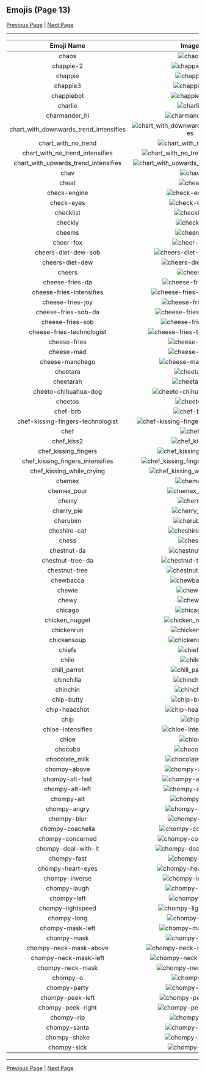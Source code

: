 
  ## Emojis (Page 13)

  [Previous Page](/docs/hashicorp/page-c-0012.md)
   | [Next Page](/docs/hashicorp/page-c-0014.md)

  <hr />

  |Emoji Name|Image|
  | :-: | :-: |
  |chaos| ![chaos](/emojis/hashicorp/chaos.png)|
  |chappie-2| ![chappie-2](/emojis/hashicorp/chappie-2.gif)|
  |chappie| ![chappie](/emojis/hashicorp/chappie.png)|
  |chappie3| ![chappie3](/emojis/hashicorp/chappie3.gif)|
  |chappiebot| ![chappiebot](/emojis/hashicorp/chappiebot.gif)|
  |charlie| ![charlie](/emojis/hashicorp/charlie.png)|
  |charmander_hi| ![charmander_hi](/emojis/hashicorp/charmander_hi.png)|
  |chart_with_downwards_trend_intensifies| ![chart_with_downwards_trend_intensifies](/emojis/hashicorp/chart_with_downwards_trend_intensifies.gif)|
  |chart_with_no_trend| ![chart_with_no_trend](/emojis/hashicorp/chart_with_no_trend.png)|
  |chart_with_no_trend_intensifies| ![chart_with_no_trend_intensifies](/emojis/hashicorp/chart_with_no_trend_intensifies.gif)|
  |chart_with_upwards_trend_intensifies| ![chart_with_upwards_trend_intensifies](/emojis/hashicorp/chart_with_upwards_trend_intensifies.gif)|
  |chav| ![chav](/emojis/hashicorp/chav.png)|
  |cheat| ![cheat](/emojis/hashicorp/cheat.png)|
  |check-engine| ![check-engine](/emojis/hashicorp/check-engine.png)|
  |check-eyes| ![check-eyes](/emojis/hashicorp/check-eyes.png)|
  |checklist| ![checklist](/emojis/hashicorp/checklist.png)|
  |checkly| ![checkly](/emojis/hashicorp/checkly.png)|
  |cheems| ![cheems](/emojis/hashicorp/cheems.png)|
  |cheer-fox| ![cheer-fox](/emojis/hashicorp/cheer-fox.gif)|
  |cheers-diet-dew-sob| ![cheers-diet-dew-sob](/emojis/hashicorp/cheers-diet-dew-sob.png)|
  |cheers-diet-dew| ![cheers-diet-dew](/emojis/hashicorp/cheers-diet-dew.png)|
  |cheers| ![cheers](/emojis/hashicorp/cheers.png)|
  |cheese-fries-da| ![cheese-fries-da](/emojis/hashicorp/cheese-fries-da.png)|
  |cheese-fries-intensifies| ![cheese-fries-intensifies](/emojis/hashicorp/cheese-fries-intensifies.gif)|
  |cheese-fries-joy| ![cheese-fries-joy](/emojis/hashicorp/cheese-fries-joy.png)|
  |cheese-fries-sob-da| ![cheese-fries-sob-da](/emojis/hashicorp/cheese-fries-sob-da.png)|
  |cheese-fries-sob| ![cheese-fries-sob](/emojis/hashicorp/cheese-fries-sob.png)|
  |cheese-fries-technologist| ![cheese-fries-technologist](/emojis/hashicorp/cheese-fries-technologist.png)|
  |cheese-fries| ![cheese-fries](/emojis/hashicorp/cheese-fries.png)|
  |cheese-mad| ![cheese-mad](/emojis/hashicorp/cheese-mad.png)|
  |cheese-manchego| ![cheese-manchego](/emojis/hashicorp/cheese-manchego.png)|
  |cheetara| ![cheetara](/emojis/hashicorp/cheetara.png)|
  |cheetarah| ![cheetarah](/emojis/hashicorp/cheetarah.png)|
  |cheeto-chihuahua-dog| ![cheeto-chihuahua-dog](/emojis/hashicorp/cheeto-chihuahua-dog.png)|
  |cheetos| ![cheetos](/emojis/hashicorp/cheetos.jpg)|
  |chef-brb| ![chef-brb](/emojis/hashicorp/chef-brb.png)|
  |chef-kissing-fingers-technologist| ![chef-kissing-fingers-technologist](/emojis/hashicorp/chef-kissing-fingers-technologist.png)|
  |chef| ![chef](/emojis/hashicorp/chef.png)|
  |chef_kiss2| ![chef_kiss2](/emojis/hashicorp/chef_kiss2.gif)|
  |chef_kissing_fingers| ![chef_kissing_fingers](/emojis/hashicorp/chef_kissing_fingers.png)|
  |chef_kissing_fingers_intensifies| ![chef_kissing_fingers_intensifies](/emojis/hashicorp/chef_kissing_fingers_intensifies.gif)|
  |chef_kissing_while_crying| ![chef_kissing_while_crying](/emojis/hashicorp/chef_kissing_while_crying.png)|
  |chemex| ![chemex](/emojis/hashicorp/chemex.png)|
  |chemex_pour| ![chemex_pour](/emojis/hashicorp/chemex_pour.gif)|
  |cherry| ![cherry](/emojis/hashicorp/cherry.png)|
  |cherry_pie| ![cherry_pie](/emojis/hashicorp/cherry_pie.png)|
  |cherubim| ![cherubim](/emojis/hashicorp/cherubim.png)|
  |cheshire-cat| ![cheshire-cat](/emojis/hashicorp/cheshire-cat.jpg)|
  |chess| ![chess](/emojis/hashicorp/chess.png)|
  |chestnut-da| ![chestnut-da](/emojis/hashicorp/chestnut-da.png)|
  |chestnut-tree-da| ![chestnut-tree-da](/emojis/hashicorp/chestnut-tree-da.png)|
  |chestnut-tree| ![chestnut-tree](/emojis/hashicorp/chestnut-tree.png)|
  |chewbacca| ![chewbacca](/emojis/hashicorp/chewbacca.png)|
  |chewie| ![chewie](/emojis/hashicorp/chewie.png)|
  |chewy| ![chewy](/emojis/hashicorp/chewy.png)|
  |chicago| ![chicago](/emojis/hashicorp/chicago.png)|
  |chicken_nugget| ![chicken_nugget](/emojis/hashicorp/chicken_nugget.png)|
  |chickenrun| ![chickenrun](/emojis/hashicorp/chickenrun.png)|
  |chickensoup| ![chickensoup](/emojis/hashicorp/chickensoup.jpg)|
  |chiefs| ![chiefs](/emojis/hashicorp/chiefs.jpg)|
  |chile| ![chile](/emojis/hashicorp/chile.png)|
  |chill_parrot| ![chill_parrot](/emojis/hashicorp/chill_parrot.gif)|
  |chinchilla| ![chinchilla](/emojis/hashicorp/chinchilla.png)|
  |chinchin| ![chinchin](/emojis/hashicorp/chinchin.png)|
  |chip-butty| ![chip-butty](/emojis/hashicorp/chip-butty.png)|
  |chip-headshot| ![chip-headshot](/emojis/hashicorp/chip-headshot.jpg)|
  |chip| ![chip](/emojis/hashicorp/chip.jpg)|
  |chloe-intensifies| ![chloe-intensifies](/emojis/hashicorp/chloe-intensifies.gif)|
  |chloe| ![chloe](/emojis/hashicorp/chloe.gif)|
  |chocobo| ![chocobo](/emojis/hashicorp/chocobo.png)|
  |chocolate_milk| ![chocolate_milk](/emojis/hashicorp/chocolate_milk.png)|
  |chompy-above| ![chompy-above](/emojis/hashicorp/chompy-above.gif)|
  |chompy-alt-fast| ![chompy-alt-fast](/emojis/hashicorp/chompy-alt-fast.gif)|
  |chompy-alt-left| ![chompy-alt-left](/emojis/hashicorp/chompy-alt-left.gif)|
  |chompy-alt| ![chompy-alt](/emojis/hashicorp/chompy-alt.gif)|
  |chompy-angry| ![chompy-angry](/emojis/hashicorp/chompy-angry.gif)|
  |chompy-blur| ![chompy-blur](/emojis/hashicorp/chompy-blur.gif)|
  |chompy-coachella| ![chompy-coachella](/emojis/hashicorp/chompy-coachella.gif)|
  |chompy-concerned| ![chompy-concerned](/emojis/hashicorp/chompy-concerned.gif)|
  |chompy-deal-with-it| ![chompy-deal-with-it](/emojis/hashicorp/chompy-deal-with-it.gif)|
  |chompy-fast| ![chompy-fast](/emojis/hashicorp/chompy-fast.gif)|
  |chompy-heart-eyes| ![chompy-heart-eyes](/emojis/hashicorp/chompy-heart-eyes.gif)|
  |chompy-inverse| ![chompy-inverse](/emojis/hashicorp/chompy-inverse.gif)|
  |chompy-laugh| ![chompy-laugh](/emojis/hashicorp/chompy-laugh.gif)|
  |chompy-left| ![chompy-left](/emojis/hashicorp/chompy-left.gif)|
  |chompy-lightspeed| ![chompy-lightspeed](/emojis/hashicorp/chompy-lightspeed.gif)|
  |chompy-long| ![chompy-long](/emojis/hashicorp/chompy-long.gif)|
  |chompy-mask-left| ![chompy-mask-left](/emojis/hashicorp/chompy-mask-left.gif)|
  |chompy-mask| ![chompy-mask](/emojis/hashicorp/chompy-mask.gif)|
  |chompy-neck-mask-above| ![chompy-neck-mask-above](/emojis/hashicorp/chompy-neck-mask-above.gif)|
  |chompy-neck-mask-left| ![chompy-neck-mask-left](/emojis/hashicorp/chompy-neck-mask-left.gif)|
  |chompy-neck-mask| ![chompy-neck-mask](/emojis/hashicorp/chompy-neck-mask.gif)|
  |chompy-o| ![chompy-o](/emojis/hashicorp/chompy-o.gif)|
  |chompy-party| ![chompy-party](/emojis/hashicorp/chompy-party.gif)|
  |chompy-peek-left| ![chompy-peek-left](/emojis/hashicorp/chompy-peek-left.gif)|
  |chompy-peek-right| ![chompy-peek-right](/emojis/hashicorp/chompy-peek-right.gif)|
  |chompy-rip| ![chompy-rip](/emojis/hashicorp/chompy-rip.gif)|
  |chompy-santa| ![chompy-santa](/emojis/hashicorp/chompy-santa.gif)|
  |chompy-shake| ![chompy-shake](/emojis/hashicorp/chompy-shake.gif)|
  |chompy-sick| ![chompy-sick](/emojis/hashicorp/chompy-sick.gif)|

  <hr/>
  
  [Previous Page](/docs/hashicorp/page-c-0012.md)
   | [Next Page](/docs/hashicorp/page-c-0014.md)